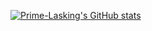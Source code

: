 [![Prime-Lasking's GitHub stats](https://github-readme-stats.vercel.app/api?username=Prime-Lasking)](https://github.com/anuraghazra/github-readme-stats)
